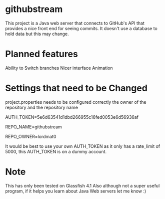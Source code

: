 githubstream
============

This project is a Java web server that connects to GitHub's API that provides a nice front end for seeing commits. It doesn't use a database to hold data but this may change.



Planned features
===============
Ability to Switch branches
Nicer interface
Animation



Settings that need to be Changed
===========

project.properties needs to be configured correctly  the owner of the repository and the repository name


AUTH_TOKEN=5e6d63541d1dbd266955c16fed0053e6d56936af

REPO_NAME=githubstream

REPO_OWNER=lordmat0


It would be best to use your own AUTH_TOKEN as it only has a rate_limit of 5000, this AUTH_TOKEN is on a dummy account.



Note
=========
This has only been tested on Glassfish 4.1
Also although not a super useful program, if it helps you learn about Java Web servers let me know :)
